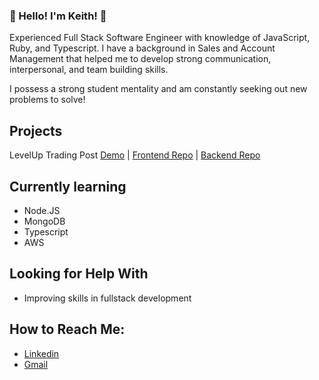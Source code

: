 ### 👋 Hello! I'm Keith! 👋
Experienced Full Stack Software Engineer with knowledge of JavaScript, Ruby, and Typescript. I have a background in Sales and Account Management that helped me to develop strong communication, interpersonal, and team building skills.

I possess a strong student mentality and am constantly seeking out new problems to solve! 

## Projects
LevelUp Trading Post [Demo](https://youtu.be/zo203HeqSaw) | [Frontend Repo](https://github.com/Sunset05/level-up-frontend/edit/main/README.md) | [Backend Repo](https://github.com/Sunset05/level_up_backend)

## Currently learning
  - Node.JS
  - MongoDB
  - Typescript
  - AWS

## Looking for Help With
  - Improving skills in fullstack development
 
## How to Reach Me:
  - [Linkedin](https://www.linkedin.com/in/keith-funk/)
  - [Gmail](Keith.C.Funk@gmail.com)
<!--  
**Sunset05/Sunset05** is a ✨ _special_ ✨ repository because its `README.md` (this file) appears on your GitHub profile.

Here are some ideas to get you started:

- 🔭 I’m currently working on ...
- 🌱 I’m currently learning ...
- 👯 I’m looking to collaborate on ...
- 🤔 I’m looking for help with ...
- 💬 Ask me about ...
- 📫 How to reach me: ...
- 😄 Pronouns: ...
- ⚡ Fun fact: ...
-->
